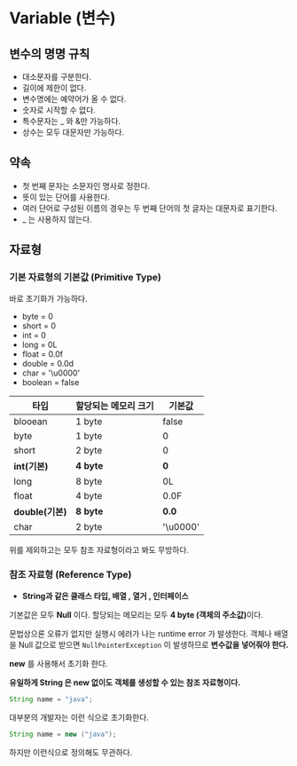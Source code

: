 # Variable (변수)


## 변수의 명명 규칙
- 대소문자를 구분한다.
- 길이에 제한이 없다.
- 변수명에는 예약어가 올 수 없다.
- 숫자로 시작할 수 없다.
- 특수문자는 _ 와 &만 가능하다.
- 상수는 모두 대문자만 가능하다.

## 약속
- 첫 번째 문자는 소문자인 명사로 정한다.
- 뜻이 있는 단어를 사용한다.
- 여러 단어로 구성된 이름의 경우는 두 번째 단어의 첫 글자는 대문자로 표기한다.
- _ 는 사용하지 않는다.

## 자료형

### 기본 자료형의 기본값 (Primitive Type)
바로 초기화가 가능하다.

- byte = 0
- short = 0
- int = 0
- long = 0L
- float = 0.0f
- double = 0.0d
- char = '\u0000'
- boolean = false

타입|할당되는 메모리 크기|기본값|
|---|--------------------|------|
blooean|1 byte|false|
byte|1 byte|0|
short|2 byte|0|
<b>int(기본)</b>|<b>4 byte</b>|<b>0</b>|
long|8 byte|0L|
float|4 byte|0.0F|
<b>double(기본)</b>|<b>8 byte</b>|<b>0.0</b>|
char|2 byte|'\u0000'|





위를 제외하고는 모두 참조 자료형이라고 봐도 무방하다.

### 참조 자료형 (Reference Type)
- <b>String과 같은 클래스 타입, 배열 , 열거 , 인터페이스</b>

기본값은 모두 <b>Null</b> 이다. 할당되는 메모리는 모두 <b>4 byte (객체의 주소값)</b>이다.

문법상으론 오류가 없지만 실행시 에러가 나는 runtime error 가 발생한다. 객체나 배열을 Null  값으로 받으면 ```NullPointerException``` 이 발생하므로 <b>변수값을 넣어줘야 한다.</b>

<b>new</b> 를 사용해서 초기화 한다.

<b>유일하게 String 은 new 없이도 객체를 생성할 수 있는 참조 자료형이다.</b>
```java
String name = "java";
```
대부분의 개발자는 이런 식으로 초기화한다.
```java
String name = new ("java");
```
하지만 이런식으로 정의해도 무관하다.